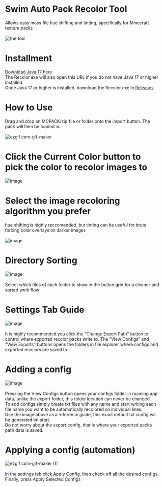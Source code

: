# Swim Auto Pack Recolor Tool
Allows easy mass file hue shifting and tinting, specifically for Minecraft texture packs
<br>
<br>
![the tool](https://user-images.githubusercontent.com/63020914/204091216-a314f7bd-b037-499f-8b31-add33925a4c4.PNG)
<br>
# Installment
[Download Java 17 here](https://download.oracle.com/java/17/archive/jdk-17.0.5_windows-x64_bin.exe)
<br>
The Recolor exe will also open this URL if you do not have Java 17 or higher installed.
<br>
Once Java 17 or higher is installed, download the Recolor exe in [Releases](https://github.com/Swedeachu/Auto-Recolor-Tool/releases/tag/1.0)
# How to Use
Drag and drop an MCPACK/zip file or folder onto the import button. The pack will then be loaded in.
<br>
<br>
![ezgif com-gif-maker](https://user-images.githubusercontent.com/63020914/204091924-f823ca5d-4062-4e20-84dd-bdf53056d160.gif)
# Click the Current Color button to pick the color to recolor images to
![image](https://user-images.githubusercontent.com/63020914/204092038-ba747d44-97ff-4e9f-aa8b-b01d181755b8.png)
# Select the image recoloring algorithm you prefer
hue shifting is highly reccomended, but tinting can be useful for brute forcing color overlays on darker images
<br>
<br>
![image](https://user-images.githubusercontent.com/63020914/204092095-f52e5ea6-1909-4a0f-81fb-7505044ff468.png)
# Directory Sorting
![image](https://user-images.githubusercontent.com/63020914/204092221-6d27094c-f8ef-46e4-8306-c497698d5984.png)
<br>
<br>
Select which files of each folder to show in the button grid for a cleaner and sorted work flow
# Settings Tab Guide
![image](https://user-images.githubusercontent.com/63020914/204092280-8386d336-6d5e-4787-9570-5b0a67842f60.png)
<br>
<br>
It is highly recommended you click the "Change Export Path" button to control where exported recolor packs write to.
The "View Configs" and "View Exports" buttons opens the folders in file explorer where configs and exported recolors are saved to.
# Adding a config
![image](https://user-images.githubusercontent.com/63020914/204092590-836802e7-d301-46d4-ba0b-f140ba194874.png)
<br>
<br>
Pressing the View Configs button opens your configs folder in roaming app data, unlike the export folder, this folder location can never be changed.
<br>
To add configs simply create txt files with any name and start writing each file name you want to be automatically recolored on individual lines.
<br>
Use the image above as a reference guide, this exact default txt config will be generated on start.
<br>
Do not worry about the export.config, that is where your exported packs path data is saved.
# Applying a config (automation)
![ezgif com-gif-maker (1)](https://user-images.githubusercontent.com/63020914/204093402-2f1acd6f-1b87-4e11-afab-8d5693df58a1.gif)
<br>
<br>
In the settings tab click Apply Config, then check off all the desired configs. Finally, press Apply Selected Configs
